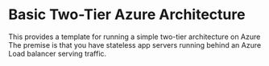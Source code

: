 # Basic Two-Tier Azure Architecture

This provides a template for running a simple two-tier architecture on Azure
The premise is that you have stateless app servers running behind
an Azure Load balancer serving traffic.
